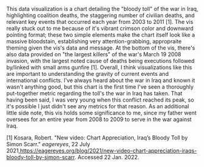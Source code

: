 This data visualization is a chart detailing the "bloody toll" of the war in Iraq, highlighting coalition deaths, the staggering number of civilian deaths, and relevant key events that occurred each year from 2003 to 2011 [1]. The vis really stuck out to me because of it's vibrant crimson color and downward pointing format; these two simple elements make the chart itself look like a massive bloodstain, establishing very attention-grabbing, appropraite theming given the vis's data and message. At the bottom of the vis, there's also data provided on "the largest killers" of the war's March 19 2008 invasion, with the largest noted cause of deaths being executions followed by/linked with small arms gunfire [1]. Overall, I think visualizations like this are important to understanding the gravity of current events and international conflicts. I've always heard about the war in Iraq and known it wasn't anything good, but this chart is the first time I've seen a thoroughly put-together metric regarding the toll's the war in Iraq has taken. That having been said, I was very young when this conflict reached its peak, so it's possible I just didn't see any metrics for that reason. As an additional little side note, this vis holds some significance to me, since my father went oversees for an entire year from 2008 to 2009 to serve in the war against Iraq.

[1] Kosara, Robert. "New video: Chart Appreciation, Iraq’s Bloody Toll by Simon Scarr." *eagereyes*, 22 July 2021,https://eagereyes.org/blog/2021/new-video-chart-appreciation-iraqs-bloody-toll-by-simon-scarr. Accessed 22 Jan. 2022.

